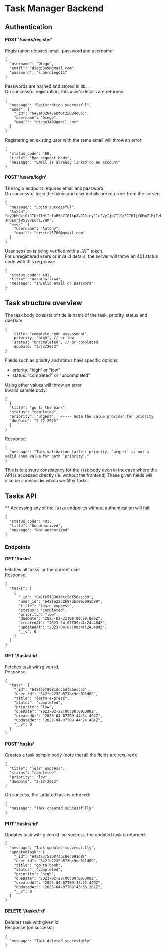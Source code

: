 # Task Manager Backend

## Authentication
#### POST '/users/register'
Registration requires email, password and username: 
```
{
  "username": "Diego",
  "email": "diego349@gmail.com",
  "password": "superdiego11"
}
```

Passwords are hashed and stored in db.   
On successful registration, this user's details are returned: 
```
{
  "message": "Registration successful",
  "user": {
    "_id": "642ef320476bf6f25684c06d",
    "username": "Diego",
    "email": "diego349@gmail.com"
  }
}
```

Registering an existing user with the same email will throw an error: 
```
{
  "status_code": 400,
  "title": "Bad request body",
  "message": "Email is already linked to an account"
}
```

#### POST '/users/login'
The login endpoint requires email and password.   
On successful login the token and user details are returned from the server:
```
{
  "message": "Login successful",
  "token": "eyJhbGciOiJIUzI1NiIsInR5cCI6IkpXVCJ9.eyJ1c2VyIjp7Il9pZCI6IjY0MmZlMjIzMmI4NzNiYzllYzA5MWQ4OSIsInVzZXJuYW1lIjoiQW50b255IiwiZW1haWwiOiJjcnpjdHJsNTc4OUBnbWFpbC5jb20ifSwiaWF0IjoxNjgwODYwNzk0LCJleHAiOjE2ODA4NjA5NzR9.xGVwRhSIJQQbNHcMuegLZr-JPDEurj8SIvvEur1LvWM",
  "user": {
    "username": "Antony",
    "email": "crzctrl5789@gmail.com"
  }
}
```
User session is being verified with a JWT token.  
For unregistered users or invalid details, the server will throw an 401 status code with this response: 
```
{
  "status_code": 401,
  "title": "Unauthorized",
  "message": "Invalid email or password"
}
```

## Task structure overview
The task body consists of title ie name of the task, priority, status and dueDate.
```
{
    title: "complete code assessment",
    priority: "high", // or low
    status: "uncompleted", // or completed
    dueDate: "2/03/2023"
}
```
Fields such as priority and status have specific options:
- priority: "high" or "low"
- status: "completed" or "uncompleted"  

Using other values will throw an error.  
Invalid sample body: 
```
{
  {
  "title": "go to the bank",
  "status": "completed",
  "priority": "urgent",  <---- note the value provided for priority
  "dueDate": "2-22-2023"
  }
}
```
Response:
```
{
  "message": "Task validation failed: priority: `urgent` is not a valid enum value for path `priority`."
}
```
This is to ensure consistency for the ```Task``` body even in the case where the API is accessed directly (ie. without the frontend)
These given fields will also be a means by which we filter tasks.

## Tasks API
** Accessing any of the ```Tasks``` endpoints without authentication will fail:
```
{
  "status_code": 401,
  "title": "Unauthorized",
  "message": "Not authorized"
}
```
### Endpoints
#### GET '/tasks'
Fetches all tasks for the current user  
Response: 
```
{
  "tasks": [
    {
      "_id": "642fe5f8981dcc5df56ecc30",
      "user_id": "642fe2232b873bc9ec091d89",
      "title": "learn express",
      "status": "completed",
      "priority": "low",
      "dueDate": "2023-02-22T00:00:00.000Z",
      "createdAt": "2023-04-07T09:44:24.404Z",
      "updatedAt": "2023-04-07T09:44:24.404Z",
      "__v": 0
    }
  ]
}

```

#### GET '/tasks/:id
Fetches task with given id.  
Response: 
```
{
  "task": {
    "_id": "642fe5f8981dcc5df56ecc30",
    "user_id": "642fe2232b873bc9ec091d89",
    "title": "learn express",
    "status": "completed",
    "priority": "low",
    "dueDate": "2023-02-22T00:00:00.000Z",
    "createdAt": "2023-04-07T09:44:24.404Z",
    "updatedAt": "2023-04-07T09:44:24.404Z",
    "__v": 0
  }
}

```

#### POST '/tasks'
Creates a task
sample body (note that all the fields are required):
```
{
  "title": "learn express",
  "status": "completed",
  "priority": "low",
  "dueDate": "2-22-2023"
}
```
On success, the updated task is returned: 
```
{
  "message": "Task created successfully"
}
```

#### PUT '/tasks/:id'
Updates task with given id.
on success, the updated task is returned: 
```
{
  "message": "Task updated successfully",
  "updatedTask": {
    "_id": "642fe3752b873bc9ec091d8e",
    "user_id": "642fe2232b873bc9ec091d89",
    "title": "go to bank",
    "status": "completed",
    "priority": "high",
    "dueDate": "2023-02-22T00:00:00.000Z",
    "createdAt": "2023-04-07T09:33:41.449Z",
    "updatedAt": "2023-04-07T09:43:33.262Z",
    "__v": 0
  }
}

```

#### DELETE '/tasks/:id'
Deleltes task with given id.  
Response (on success): 
```
{
  "message": "Task deleted succesfully"
}

```
